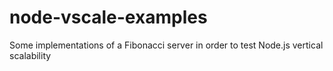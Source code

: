 node-vscale-examples
====================

Some implementations of a Fibonacci server in order to test Node.js vertical scalability
